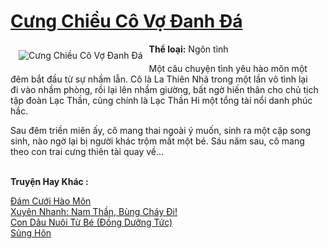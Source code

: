 <a href="https://utruyen.com/truyen/cung-chieu-co-vo-danh-da/19130/" title="Cưng Chiều Cô Vợ Đanh Đá"><h1>Cưng Chiều Cô Vợ Đanh Đá</h1></a><div style="display:table"><img align="right" style="float: left; padding: 10px;" src="https://utruyen.com/images/story/200x260/cung-chieu-co-vo-danh-da.jpg" alt="Cưng Chiều Cô Vợ Đanh Đá"><b>Thể loại:</b> Ngôn tình<p></p>Một câu chuyện tình yêu hào môn một đêm bắt đầu từ sự nhầm lẫn. Cô là La Thiên Nhã trong một lần vô tình lại đi vào nhầm phòng, rồi lại lên nhầm giường, bất ngờ hiến thân cho chủ tịch tập đoàn Lạc Thần, cũng chính là Lạc Thần Hi một tổng tài nổi danh phúc hắc.<p></p>Sau đêm triền miên ấy, cô mang thai ngoài ý muốn, sinh ra một cặp song sinh, nào ngờ lại bị người khác trộm mất một bé. Sáu năm sau, cô mang theo con trai cưng thiên tài quay về...</div><p><br><b>Truyện Hay Khác :</b></p><a href="https://utruyen.com/truyen/dam-cuoi-hao-mon/19129/" alt="Đám Cưới Hào Môn">Đám Cưới Hào Môn</a><br/><a href="https://www.flickr.com/photos/184340401@N07/48819127277/" alt="Xuyên Nhanh: Nam Thần, Bùng Cháy Đi!">Xuyên Nhanh: Nam Thần, Bùng Cháy Đi!</a><br/><a href="https://github.com/quanluxury/ngontinhhot/tree/master/truyenhay/19544/" alt="Con Dâu Nuôi Từ Bé (Đồng Dưỡng Tức)">Con Dâu Nuôi Từ Bé (Đồng Dưỡng Tức)</a><br/><a href="https://www.flickr.com/photos/184340401@N07/48754784916/" alt="Sủng Hôn">Sủng Hôn</a><br/>